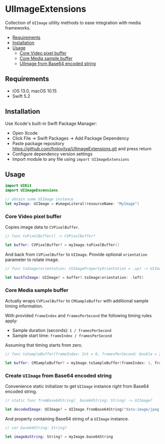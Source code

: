 # UIImageExtensions

Collection of `UIImage` utility methods to ease integration with media frameworks.

* [Requirements](#requirements)
* [Installation](#installation)
* [Usage](#usage)
  * [Core Video pixel buffer](#cvPixelBuffer)
  * [Core Media sample buffer](#cmSampleBuffer)
  * [UIImage from Base64 encoded string](#base64)

<a name="requirements"/>

## Requirements
* iOS 13.0, macOS 10.15
* Swift 5.2

<a name="installation"/>

## Installation
Use Xcode's built-in Swift Package Manager:

* Open Xcode
* Click File -> Swift Packages -> Add Package Dependency
* Paste package repository https://github.com/frolovilya/UIImageExtensions.git and press return
* Configure dependency version settings
* Import module to any file using `import UIImageExtensions`

<a name="usage"/>

## Usage
```swift
import UIKit
import UIImageExcensions

// obtain some UIImage instance
let myImage: UIImage = #imageLiteral(resourceName: "MyImage")
```

<a name="cvPixelBuffer"/>

### Core Video pixel buffer

Copies image data to `CVPixelBuffer`. 

```swift
// func toPixelBuffer() -> CVPixelBuffer?

let buffer: CVPixelBuffer? = myImage.toPixelBuffer()
```

And back from `CVPixelBuffer` to `UIImage`. Provide optional `orientation` parameter to rotate image.

```swift
// func toImage(orientation: CGImagePropertyOrientation = .up) -> UIImage?

let backToImage: UIImage? = buffer?.toImage(orientation: .left)
```

<a name="cmSampleBuffer"/>

### Core Media sample buffer

Actually wraps `CVPixelBuffer` to `CMSampleBuffer` with additional sample timing information.

With provided `frameIndex` and `framesPerSecond` the following timing rules apply:
* Sample duration (seconds): `1 / framesPerSecond`
* Sample start time: `frameIndex / framesPerSecond`

Assuming that timing starts from zero.

```swift
// func toSampleBuffer(frameIndex: Int = 0, framesPerSecond: Double = 24) -> CMSampleBuffer?

let buffer: CMSampleBuffer? = myImage.toSampleBuffer(frameIndex: 1, framesPerSecond: 24)
```

<a name="base64"/>

### Create `UIImage` from Base64 encoded string

Convenience static initializer to get `UIImage` instance right from Base64 encoded string.

```swift
// static func fromBase64String(_ base64String: String) -> UIImage?

let decodedImage: UIImage? = UIImage.fromBase64String("data:image/jpeg;base64,/9j/4AAQSkZJ...")
```

And property containing Base64 string of a `UIImage` instance.

```swift
// var base64String: String?

let imageAsString: String? = myImage.base64String
```
